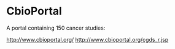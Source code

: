 # CbioPortal
A portal containing 150 cancer studies:  

http://www.cbioportal.org/
http://www.cbioportal.org/cgds_r.jsp
